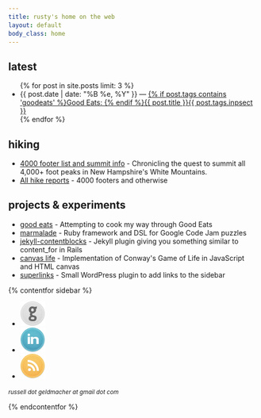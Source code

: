 ```yaml
---
title: rusty's home on the web
layout: default
body_class: home
---
```


## latest

<ul>
	{% for post in site.posts limit: 3 %}
	<li>{{ post.date | date: "%B %e, %Y" }} &mdash; <a href="{{ post.url }}">{% if post.tags contains 'goodeats' %}Good Eats: {% endif %}{{ post.title }}{{ post.tags.inpsect }}</a></li>
	{% endfor %}
</ul>

## hiking

* [4000 footer list and summit info](/4000-footers/) - Chronicling the quest to summit all 4,000+ foot peaks in New Hampshire's White Mountains.
* [All hike reports](/hikes.html) - 4000 footers and otherwise

## projects & experiments

* [good eats](good-eats/) - Attempting to cook my way through Good Eats
* [marmalade](https://github.com/rustygeldmacher/marmalade) - Ruby framework and DSL for Google Code Jam puzzles
* [jekyll-contentblocks](https://github.com/rustygeldmacher/jekyll-contentblocks) - Jekyll plugin giving you something similar to content_for in Rails
* [canvas life](http://life.geldmacher.net) - Implementation of Conway's Game of Life in JavaScript and HTML canvas
* [superlinks](https://github.com/rustygeldmacher/superlinks) - Small WordPress plugin to add links to the sidebar

{% contentfor sidebar %}

<ul class="service-links">
	<li><a href="https://github.com/rustygeldmacher"><img src="/images/github.png" /></a></li>
	<li><a href=" https://www.linkedin.com/in/rusty-geldmacher/"><img src="/images/linkedin.png" /></a></li>
	<li><a href="/rss.xml"><img src="/images/rss.png" /></a></li>
</ul>

<p class="hidden-phone">
	<small><em>russell dot geldmacher at gmail dot com</em></small>
</p>

{% endcontentfor %}
